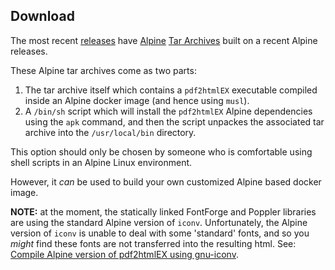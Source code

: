 ## Download

The most recent [releases](https://github.com/pdf2htmlEX/pdf2htmlEX/releases) have [Alpine](https://www.alpinelinux.org/) [Tar Archives](https://en.wikipedia.org/wiki/Tar_%28computing%29) built on a recent Alpine releases.

These Alpine tar archives come as two parts:
1. The tar archive itself which contains a `pdf2htmlEX` executable compiled inside an Alpine docker image (and hence using `musl`).
2. A `/bin/sh` script which will install the `pdf2htmlEX` Alpine dependencies using the `apk` command, and then the script unpackes the associated tar archive into the `/usr/local/bin` directory.

This option should only be chosen by someone who is comfortable using shell scripts in an Alpine Linux environment.

However, it *can* be used to build your own customized Alpine based docker image.

**NOTE:** at the moment, the statically linked FontForge and Poppler libraries are using the standard Alpine version of `iconv`. Unfortunately, the Alpine version of `iconv` is unable to deal with some 'standard' fonts, and so you *might* find these fonts are not transferred into the resulting html. See: [Compile Alpine version of pdf2htmlEX using gnu-iconv](https://github.com/pdf2htmlEX/pdf2htmlEX/issues/63).